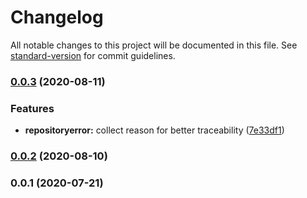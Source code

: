 # Changelog

All notable changes to this project will be documented in this file. See [standard-version](https://github.com/conventional-changelog/standard-version) for commit guidelines.

### [0.0.3](https://github.com/tormenteddan/crispy/compare/v0.0.2...v0.0.3) (2020-08-11)


### Features

* **repositoryerror:** collect reason for better traceability ([7e33df1](https://github.com/tormenteddan/crispy/commit/7e33df12ce6561fb4c27ff313ddb87f8d3e4ded4))

### [0.0.2](https://github.com/tormenteddan/crispy/compare/v0.0.1...v0.0.2) (2020-08-10)

### 0.0.1 (2020-07-21)
